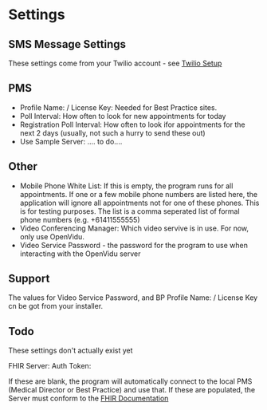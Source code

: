 # Settings

## SMS Message Settings

These settings come from your Twilio account - see [Twilio Setup](Twilio.md)

## PMS 

* Profile Name: / License Key: Needed for Best Practice sites. 
* Poll Interval: How often to look for new appointments for today 
* Registration Poll Interval: How often to look ifor appointments for the next 2 days (usually, not such a hurry to send these out)
* Use Sample Server: .... to do....

## Other 

* Mobile Phone White List: If this is empty, the program runs for all appointments. If one or a few mobile phone numbers are listed here, the application will ignore all appointments not for one of these phones. This is for testing purposes. The list is a comma seperated list of formal phone numbers (e.g. +61411555555)
* Video Conferencing Manager: Which video servive is in use. For now, only use OpenVidu.
* Video Service Password - the password for the program to use when interacting with the OpenVidu server

## Support

The values for Video Service Password, and BP Profile Name: / License Key cn be got from your installer.

## Todo

These settings don't actually exist yet

FHIR Server:
Auth Token: 

If these are blank, the program will automatically connect to the local PMS 
(Medical Director or Best Practice) and use that. If these are populated,
the Server must conform to the [FHIR Documentation](FHIRDocumentation.md)
